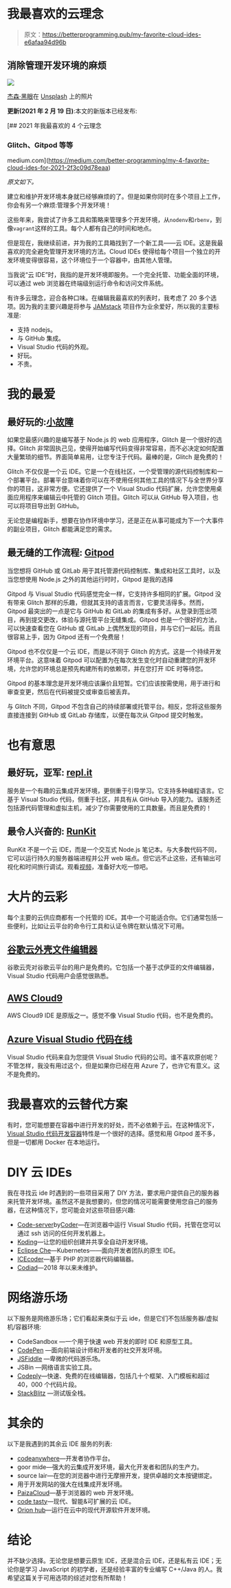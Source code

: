 # 我最喜欢的云理念

> 原文：<https://betterprogramming.pub/my-favorite-cloud-ides-e6afaa94d96b>

## 消除管理开发环境的麻烦

![](img/aac062534fe01a67455cb1238f578d86.png)

[杰森·黑眼](https://unsplash.com/@jeisblack?utm_source=medium&utm_medium=referral)在 [Unsplash](https://unsplash.com?utm_source=medium&utm_medium=referral) 上的照片

**更新(2021 年 2 月 19 日)**:本文的新版本已经发布:

[](https://medium.com/better-programming/my-4-favorite-cloud-ides-for-2021-2f3c09d78eaa) [## 2021 年我最喜欢的 4 个云理念

### Glitch、Gitpod 等等

medium.com](https://medium.com/better-programming/my-4-favorite-cloud-ides-for-2021-2f3c09d78eaa) 

*原文如下。*

建立和维护开发环境本身就已经够麻烦的了。但是如果你同时在多个项目上工作，你会有另一个麻烦:管理多个开发环境！

这些年来，我尝试了许多工具和策略来管理多个开发环境，从`nodenv`和`rbenv`，到像`vagrant`这样的工具。每个人都有自己的时间和地点。

但是现在，我继续前进，并为我的工具箱找到了一个新工具——云 IDE。这是我最喜欢的完全避免管理开发环境的方法。Cloud IDEs 使得给每个项目一个独立的开发环境变得很容易，这个环境位于一个容器中，由其他人管理。

当我说“云 IDE”时，我指的是开发环境即服务。一个完全托管、功能全面的环境，可以通过 web 浏览器在终端级别运行命令和访问文件系统。

有许多云理念，迎合各种口味。在编辑我最喜欢的列表时，我考虑了 20 多个选项。因为我的主要兴趣是将参与 [JAMstack](https://jamstack.wtf/) 项目作为业余爱好，所以我的主要标准是:

*   支持 nodejs。
*   与 GitHub 集成。
*   Visual Studio 代码的外观。
*   好玩。
*   不贵。

# 我的最爱

## 最好玩的:[小故障](https://glitch.com/)

如果您最感兴趣的是编写基于 Node.js 的 web 应用程序，Glitch 是一个很好的选择。Glitch 非常固执己见，使得开始编写代码变得非常容易，而不必决定如何配置大量繁琐的细节。界面简单易用，让您专注于代码。最棒的是，Glitch 是免费的！

Glitch 不仅仅是一个云 IDE。它是一个在线社区，一个受管理的源代码控制库和一个部署平台。部署平台意味着你可以在不使用任何其他工具的情况下与全世界分享你的项目，这非常方便。它还提供了一个 Visual Studio 代码扩展，允许您使用桌面应用程序来编辑云中托管的 Glitch 项目。Glitch 可以从 GitHub 导入项目，也可以将项目导出到 GitHub。

无论您是编程新手，想要在协作环境中学习，还是正在从事可能成为下一个大事件的副业项目，Glitch 都能满足您的需求。

## 最无缝的工作流程: [Gitpod](https://www.gitpod.io/)

当您想将 GitHub 或 GitLab 用于其托管源代码控制库、集成和社区工具时，以及当您想使用 Node.js 之外的其他运行时时，Gitpod 是我的选择

Gitpod 与 Visual Studio 代码感觉完全一样，它支持许多相同的扩展。Gitpod 没有带来 Glitch 那样的乐趣，但就其支持的语言而言，它要灵活得多。然而，Gitpod 最突出的一点是它与 GitHub 和 GitLab 的集成有多好。从登录到签出项目，再到提交更改，体验与源托管平台无缝集成。Gitpod 也是一个很好的方法，可以快速查看您在 GitHub 或 GitLab 上偶然发现的项目，并与它们一起玩。而且很容易上手，因为 Gitpod 还有一个免费层！

Gitpod 也不仅仅是一个云 IDE，而是以不同于 Glitch 的方式。这是一个持续开发环境平台。这意味着 Gitpod 可以配置为在每次发生变化时自动重建您的开发环境，允许您的环境总是预先构建所有的依赖项，并在您打开 IDE 时等待您。

Gitpod 的基本理念是开发环境应该廉价且短暂。它们应该按需使用，用于进行和审查变更，然后在代码被提交或审查后被丢弃。

与 Glitch 不同，Gitpod 不包含自己的持续部署或托管平台。相反，您将这些服务直接连接到 GitHub 或 GitLab 存储库，以便在每次从 Gitpod 提交时触发。

# 也有意思

## 最好玩，亚军: [repl.it](https://repl.it/)

服务是一个有趣的云集成开发环境，更侧重于引导学习。它支持多种编程语言。它基于 Visual Studio 代码，侧重于社区，并具有从 GitHub 导入的能力。该服务还包括源代码管理和虚拟主机，减少了你需要使用的工具数量。而且是免费的！

## 最令人兴奋的: [RunKit](https://runkit.com/home)

RunKit 不是一个云 IDE，而是一个交互式 Node.js 笔记本。与大多数代码不同，它可以运行持久的服务器端进程并公开 web 端点。但它远不止这些，还有输出可视化和时间旅行调试。观看[视频](https://static.runkitcdn.com/assets/videos/demo.mp4?v=runkit)，准备好大吃一惊吧。

# 大片的云彩

每个主要的云供应商都有一个托管的 IDE。其中一个可能适合你。它们通常包括一些便利，比如让云平台的命令行工具和认证令牌在默认情况下可用。

## [谷歌云外壳文件编辑器](https://cloud.google.com/shell/docs/viewing-and-editing-files)

谷歌云壳对谷歌云平台的用户是免费的。它包括一个基于忒伊亚的文件编辑器，Visual Studio 代码用户会感觉很熟悉。

## [AWS Cloud9](https://aws.amazon.com/cloud9/)

AWS Cloud9 IDE 是原版之一。感觉不像 Visual Studio 代码，也不是免费的。

## [Azure Visual Studio 代码在线](https://azure.microsoft.com/en-us/pricing/details/visual-studio-online/)

Visual Studio 代码来自为您提供 Visual Studio 代码的公司。谁不喜欢原创呢？不管怎样，我没有用过这个，但是如果你已经在用 Azure 了，也许它有意义。这不是免费的。

# 我最喜欢的云替代方案

有时，您可能想要在容器中进行开发的好处，而不必依赖于云。在这种情况下， [Visual Studio 代码开发容器](https://code.visualstudio.com/docs/remote/containers)特性是一个很好的选择。感觉和用 Gitpod 差不多，但是一切都用 Docker 在本地运行。

# DIY 云 IDEs

我在寻找云 ide 时遇到的一些项目采用了 DIY 方法，要求用户提供自己的服务器来托管开发环境。虽然这不是我想要的，但您的情况可能需要使用您自己的服务器，在这种情况下，您可能会对这些项目感兴趣:

*   [Code-server](https://github.com/cdr/code-server)by[Coder](https://coder.com/)—在浏览器中运行 Visual Studio 代码，托管在您可以通过 ssh 访问的任何开发机器上。
*   [Koding](https://www.koding.com/)—让您的组织创建并共享全自动开发环境。
*   [Eclipse Che](https://www.eclipse.org/che/)—Kubernetes——面向开发者团队的原生 IDE。
*   [ICEcoder](https://icecoder.net/)—基于 PHP 的浏览器代码编辑器。
*   [Codiad](http://codiad.com/)—2018 年以来未维护。

# 网络游乐场

以下服务是网络游乐场；它们看起来类似于云 ide，但是它们不包括服务器/虚拟机/容器环境:

*   CodeSandbox —一个用于快速 web 开发的即时 IDE 和原型工具。
*   [CodePen](https://codepen.io/) —面向前端设计师和开发者的社交开发环境。
*   [JSFiddle](https://jsfiddle.net/) —卑微的代码游乐场。
*   JSBin —网络语言实验工具。
*   [Codeply](https://www.codeply.com/)—快速、免费的在线编辑器，包括几十个框架、入门模板和超过 40，000 个代码片段。
*   [StackBlitz](https://stackblitz.com/) —测试版全栈。

# 其余的

以下是我遇到的其余云 IDE 服务的列表:

*   [codeanywhere](https://www.codeanywhere.com/)—开发者协作平台。
*   goor mide—强大的云集成开发环境，最大化开发者和团队的生产力。
*   source lair—在您的浏览器中进行无摩擦开发，提供卓越的文本按键绑定。
*   用于开发网站的强大在线集成开发环境。
*   [PaizaCloud](https://paiza.cloud/)—基于浏览器的 web 开发环境。
*   [code tasty](https://codetasty.com/)—现代、智能&可扩展的云 IDE。
*   [Orion hub](https://orionhub.org/)—运行在云中的现代开源软件开发环境。

# 结论

并不缺少选择。无论您是想要云原生 IDE，还是混合云 IDE，还是私有云 IDE；无论你是学习 JavaScript 的初学者，还是经验丰富的专业编写 C++/Java 的人。我希望这篇关于可用选项的综述对您有所帮助！